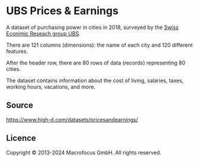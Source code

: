# UBS Prices & Earnings

A dataset of purchasing power in cities in 2018, surveyed by the [Swiss Econimic Reseach group UBS](https://www.ubs.com/global/en.html).

There are 121 columns (dimensions): the name of each city and 120 different features.

After the header row, there are 80 rows of data (records) representing 80 cities.

The dataset contains information about the cost of living, salaries, taxes, working hours, vacations, and more.

## Source

https://www.high-d.com/datasets/pricesandearnings/

## Licence

Copyright © 2013-2024 Macrofocus GmbH. All rights reserved.
